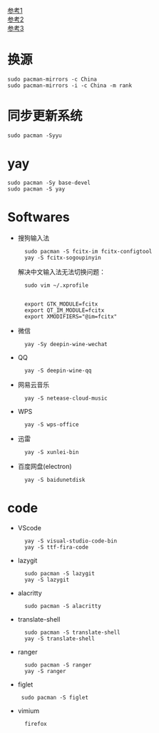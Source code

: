 [参考1](https://zhuanlan.zhihu.com/p/114062538)  
[参考2](https://blog.csdn.net/a772304419/article/details/124248176)  
[参考3](https://blog.csdn.net/m0_47329175/article/details/120555352) 

# 换源
```
sudo pacman-mirrors -c China
sudo pacman-mirrors -i -c China -m rank
```
# 同步更新系统
```
sudo pacman -Syyu
```

# yay
    sudo pacman -Sy base-devel
    sudo pacman -S yay


# Softwares
- 搜狗输入法

        sudo pacman -S fcitx-im fcitx-configtool  
        yay -S fcitx-sogoupinyin
    解决中文输入法无法切换问题：

        sudo vim ~/.xprofile


        export GTK_MODULE=fcitx
        export QT_IM_MODULE=fcitx
        export XMODIFIERS="@im=fcitx"

- 微信

        yay -Sy deepin-wine-wechat

- QQ

        yay -S deepin-wine-qq

- 网易云音乐

        yay -S netease-cloud-music

- WPS

        yay -S wps-office

- 迅雷

        yay -S xunlei-bin

- 百度网盘(electron)

        yay -S baidunetdisk


# code

- VScode

        yay -S visual-studio-code-bin
        yay -S ttf-fira-code

- lazygit

        sudo pacman -S lazygit
        yay -S lazygit

- alacritty

        sudo pacman -S alacritty

- translate-shell

        sudo pacman -S translate-shell
        yay -S translate-shell

- ranger

        sudo pacman -S ranger
        yay -S ranger

- figlet

       sudo pacman -S figlet

- vimium

        firefox
